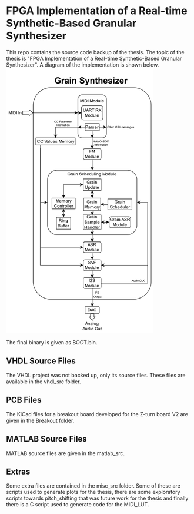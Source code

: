 
# FPGA Implementation of a Real-time Synthetic-Based Granular Synthesizer
This repo contains the source code backup of the thesis. The topic of the thesis is "FPGA Implementation of a Real-time Synthetic-Based Granular Synthesizer".
A diagram of the implementation is shown below.
<img title="Implementation Diagram" alt="" width="400" alignement="center" src="diagram.png">

The final binary is given as BOOT.bin.

## VHDL Source Files
The VHDL project was not backed up, only its source files. These files are available in the vhdl_src folder.

## PCB Files
The KiCad files for a breakout board developed for the Z-turn board V2 are given in the Breakout folder.

## MATLAB Source Files
MATLAB source files are given in the matlab_src.

## Extras
Some extra files are contained in the misc_src folder. Some of these are scripts used to generate plots for the thesis, there are some exploratory scripts towards pitch_shifting that was future work for the thesis and finally there is a C script used to generate code for the MIDI_LUT.
